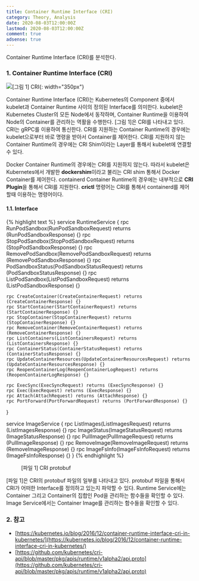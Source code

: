 ```yaml
---
title: Container Runtime Interface (CRI)
category: Theory, Analysis
date: 2020-08-03T12:00:00Z
lastmod: 2020-08-03T12:00:00Z
comment: true
adsense: true
---
```


Container Runtime Interface (CRI)를 분석한다.

### 1. Container Runtime Interface (CRI)

![[그림 1] CRI]({{site.baseurl}}/images/theory_analysis/Container_Runtime_Interface/CRI.PNG){: width="350px"}

Container Runtime Interface (CRI)는 Kubernetes의 Component 중에서 kubelet과 Container Runtime 사이의 정의된 Interface를 의미한다. kubelet은 Kubernetes Cluster의 모든 Node에서 동작하며, Container Runtime을 이용하여 Node의 Container를 관리하는 역활을 수행한다. [그림 1]은 CRI를 나타내고 있다. CRI는 gRPC를 이용하여 통신한다. CRI를 지원하는 Container Runtime의 경우에는 kubelet으로부터 바로 명령을 받아서 Container를 제어한다. CRI를 지원하지 않는 Container Runtime의 경우에는 CRI Shim이라는 Layer를 통해서 kubelet에 연결할 수 있다.

Docker Container Runtime의 경우에는 CRI를 지원하지 않는다. 따라서 kubelet은 Kubernetes에서 개발한 **dockershim**이라고 불리는 CRI shim 통해서 Docker Container를 제어한다. containerd Container Runtime의 경우에는 내부적으로 **CRI Plugin**을 통해서 CRI를 지원한다. **crictl** 명령어는 CRI를 통해서 containerd를 제어할때 이용하는 명령어이다.

#### 1.1. Interface

{% highlight text %}
service RuntimeService {
    rpc RunPodSandbox(RunPodSandboxRequest) returns (RunPodSandboxResponse) {}
    rpc StopPodSandbox(StopPodSandboxRequest) returns (StopPodSandboxResponse) {}
    rpc RemovePodSandbox(RemovePodSandboxRequest) returns (RemovePodSandboxResponse) {}
    rpc PodSandboxStatus(PodSandboxStatusRequest) returns (PodSandboxStatusResponse) {}
    rpc ListPodSandbox(ListPodSandboxRequest) returns (ListPodSandboxResponse) {}

    rpc CreateContainer(CreateContainerRequest) returns (CreateContainerResponse) {}
    rpc StartContainer(StartContainerRequest) returns (StartContainerResponse) {}
    rpc StopContainer(StopContainerRequest) returns (StopContainerResponse) {}
    rpc RemoveContainer(RemoveContainerRequest) returns (RemoveContainerResponse) {}
    rpc ListContainers(ListContainersRequest) returns (ListContainersResponse) {}
    rpc ContainerStatus(ContainerStatusRequest) returns (ContainerStatusResponse) {}
    rpc UpdateContainerResources(UpdateContainerResourcesRequest) returns (UpdateContainerResourcesResponse) {}
    rpc ReopenContainerLog(ReopenContainerLogRequest) returns (ReopenContainerLogResponse) {}

    rpc ExecSync(ExecSyncRequest) returns (ExecSyncResponse) {}
    rpc Exec(ExecRequest) returns (ExecResponse) {}
    rpc Attach(AttachRequest) returns (AttachResponse) {}
    rpc PortForward(PortForwardRequest) returns (PortForwardResponse) {}
}

service ImageService {
    rpc ListImages(ListImagesRequest) returns (ListImagesResponse) {}
    rpc ImageStatus(ImageStatusRequest) returns (ImageStatusResponse) {}
    rpc PullImage(PullImageRequest) returns (PullImageResponse) {}
    rpc RemoveImage(RemoveImageRequest) returns (RemoveImageResponse) {}
    rpc ImageFsInfo(ImageFsInfoRequest) returns (ImageFsInfoResponse) {}
}
{% endhighlight %}
<figure>
<figcaption class="caption">[파일 1] CRI protobuf</figcaption>
</figure>

[파일 1]은 CRI의 protobuf 파일의 일부를 나타내고 있다. protobuf 파일을 통해서 CRI가 어떠한 Interface를 정의하고 있는지 파악할 수 있다. Runtime Service에는 Container 그리고 Container의 집합인 Pod을 관리하는 함수들을 확인할 수 있다. Image Service에서는 Container Image를 관리하는 함수들을 확인할 수 있다.

### 2. 참고

* [https://kubernetes.io/blog/2016/12/container-runtime-interface-cri-in-kubernetes/](https://kubernetes.io/blog/2016/12/container-runtime-interface-cri-in-kubernetes/)
* [https://github.com/kubernetes/cri-api/blob/master/pkg/apis/runtime/v1alpha2/api.proto](https://github.com/kubernetes/cri-api/blob/master/pkg/apis/runtime/v1alpha2/api.proto)